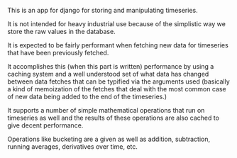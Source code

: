 This is an app for django for storing and manipulating timeseries.

It is not intended for heavy industrial use because of the simplistic
way we store the raw values in the database.

It is expected to be fairly performant when fetching new data for
timeseries that have been previously fetched.

It accomplishes this (when this part is written) performance by using
a caching system and a well understood set of what data has changed
between data fetches that can be typified via the arguments used
(basically a kind of memoization of the fetches that deal with the
most common case of new data being added to the end of the
timeseries.)

It supports a number of simple mathematical operations that run on
timeseries as well and the results of these operations are also cached
to give decent performance.

Operations like bucketing are a given as well as addition,
subtraction, running averages, derivatives over time, etc.

